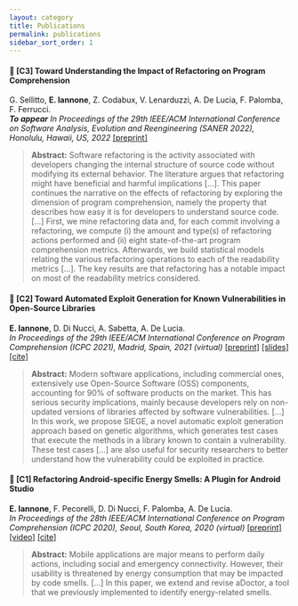 ```yaml
---
layout: category
title: Publications
permalink: publications
sidebar_sort_order: 1
---
```


<a name="c3"></a>

#### :page_with_curl: [C3] Toward Understanding the Impact of Refactoring on Program Comprehension
G. Sellitto, **E. Iannone**, Z. Codabux, V. Lenarduzzi, A. De Lucia, F. Palomba, F. Ferrucci.  
***To appear** In Proceedings of the 29th IEEE/ACM International Conference on Software Analysis, Evolution and Reengineering (SANER 2022),
Honolulu, Hawaii, US, 2022*
[[preprint]](download/papers/c3.pdf)

>**Abstract:**
>Software refactoring is the activity associated with
developers changing the internal structure of source code without modifying its external behavior. The literature argues that refactoring might have beneficial and harmful implications [...]. This paper continues the narrative on the effects of refactoring by exploring the dimension of program comprehension, namely the property that describes how easy it is for developers to understand source code. [...]
>First, we mine refactoring data and, for each commit involving a refactoring, we compute (i) the amount and type(s) of refactoring actions performed and (ii) eight state-of-the-art program comprehension metrics. Afterwards, we build statistical models relating the various refactoring operations to each of the readability metrics [...]. The key results are that refactoring has a notable impact on most of the readability metrics considered.

<a name="c2"></a>

#### :page_with_curl: [C2] Toward Automated Exploit Generation for Known Vulnerabilities in Open-Source Libraries
**E. Iannone**, D. Di Nucci, A. Sabetta, A. De Lucia.  
*In Proceedings of the 29th IEEE/ACM International Conference on Program Comprehension (ICPC 2021),
Madrid, Spain, 2021 (virtual)*
[[preprint]](download/papers/c2.pdf) [[slides]](download/slides/c2-slides.pdf) [[cite]](download/cites/c2.bib)

>**Abstract:**
>Modern software applications, including commercial ones, extensively use Open-Source Software (OSS) components, accounting for 90% of software products on the market. This has serious security implications, mainly because developers rely on non-updated versions of libraries affected by software vulnerabilities. 
>[...] In this work, we propose SIEGE, a novel automatic exploit generation approach based on genetic algorithms, which generates test cases that execute the methods in a library known to contain a vulnerability. These test cases [...] are also useful for security researchers to better understand how the vulnerability could be exploited in practice.

<a name="c1"></a>

#### :page_with_curl: [C1] Refactoring Android-specific Energy Smells: A Plugin for Android Studio
**E. Iannone**, F. Pecorelli, D. Di Nucci, F. Palomba, A. De Lucia.  
*In Proceedings of the 28th IEEE/ACM International Conference on Program Comprehension (ICPC 2020),
Seoul, South Korea, 2020 (virtual)*
[[preprint]](download/papers/c1.pdf)
[[video]](https://www.youtube.com/watch?v=iXFXpD5FqWA&t=141s)
[[cite]](download/cites/c1.bib)

>**Abstract:**
>Mobile applications are major means to perform daily actions, including social and emergency
>connectivity. However, their usability is threatened by energy consumption that may be impacted
>by code smells. [...] In this paper, we extend and revise aDoctor,
>a tool that we previously implemented to identify energy-related smells.